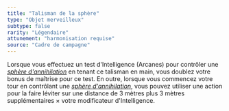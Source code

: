 ```yaml
---
title: "Talisman de la sphère"
type: "Objet merveilleux"
subtype: false
rarity: "Légendaire"
attunement: "harmonisation requise"
source: "Cadre de campagne"
---
```

Lorsque vous effectuez un test d'Intelligence (Arcanes) pour contrôler une [_sphère d'annihilation_](/liste-objets-magiques/sphere-d-annihilation) en tenant ce talisman en main, vous doublez votre bonus de maîtrise pour ce test. En outre, lorsque vous commencez votre tour en contrôlant une [_sphère d'annihilation_](/liste-objets-magiques/sphere-d-annihilation), vous pouvez utiliser une action pour la faire léviter sur une distance de 3 mètres plus 3 mètres supplémentaires × votre modificateur d'Intelligence.
